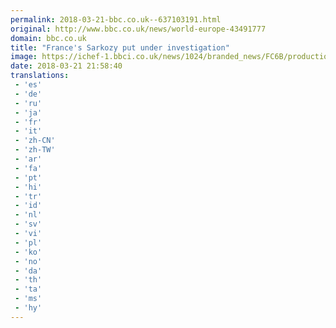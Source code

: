 ```yaml
---
permalink: 2018-03-21-bbc.co.uk--637103191.html
original: http://www.bbc.co.uk/news/world-europe-43491777
domain: bbc.co.uk
title: "France's Sarkozy put under investigation"
image: https://ichef-1.bbci.co.uk/news/1024/branded_news/FC6B/production/_100491646_sarkozylibepa25jul.jpg
date: 2018-03-21 21:58:40
translations: 
 - 'es'
 - 'de'
 - 'ru'
 - 'ja'
 - 'fr'
 - 'it'
 - 'zh-CN'
 - 'zh-TW'
 - 'ar'
 - 'fa'
 - 'pt'
 - 'hi'
 - 'tr'
 - 'id'
 - 'nl'
 - 'sv'
 - 'vi'
 - 'pl'
 - 'ko'
 - 'no'
 - 'da'
 - 'th'
 - 'ta'
 - 'ms'
 - 'hy'
---
```


